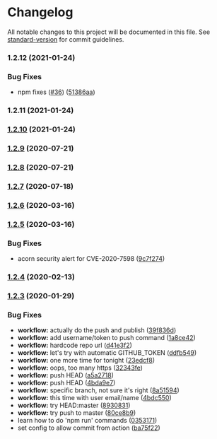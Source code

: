 # Changelog

All notable changes to this project will be documented in this file. See [standard-version](https://github.com/conventional-changelog/standard-version) for commit guidelines.

### 1.2.12 (2021-01-24)


### Bug Fixes

* npm fixes ([#36](https://github.com/olore/jaycue/issues/36)) ([51386aa](https://github.com/olore/jaycue/commit/51386aa58ff12cf18eb74febea775707ff2fb6e3))

### 1.2.11 (2021-01-24)

### [1.2.10](https://github.com/olore/jaycue/compare/v1.2.9...v1.2.10) (2021-01-24)

### [1.2.9](https://github.com/olore/jaycue/compare/v1.2.8...v1.2.9) (2020-07-21)

### [1.2.8](https://github.com/olore/jaycue/compare/v1.2.7...v1.2.8) (2020-07-21)

### [1.2.7](https://github.com/olore/jaycue/compare/v1.2.6...v1.2.7) (2020-07-18)

### [1.2.6](https://github.com/olore/jaycue/compare/v1.2.5...v1.2.6) (2020-03-16)

### [1.2.5](https://github.com/olore/jaycue/compare/v1.2.4...v1.2.5) (2020-03-16)


### Bug Fixes

* acorn security alert for CVE-2020-7598 ([9c7f274](https://github.com/olore/jaycue/commit/9c7f274ef209397637d899e6ebaa469550f1e646))

### [1.2.4](https://github.com/olore/jaycue/compare/v1.2.3...v1.2.4) (2020-02-13)

### [1.2.3](https://github.com/olore/jaycue/compare/v1.2.0...v1.2.3) (2020-01-29)


### Bug Fixes

* **workflow:** actually do the push and publish ([39f836d](https://github.com/olore/jaycue/commit/39f836de06f0b660b9b730cf332d2e734d6dbe67))
* **workflow:** add username/token to push command ([1a8ce42](https://github.com/olore/jaycue/commit/1a8ce42ac7949907e8298abc1ad77e0913e3664d))
* **workflow:** hardcode repo url ([d41e3f2](https://github.com/olore/jaycue/commit/d41e3f21dbd2e8ef35e63d3c81e759b975b68d67))
* **workflow:** let's try with automatic GITHUB_TOKEN ([ddfb549](https://github.com/olore/jaycue/commit/ddfb549f8293dae11eb884bfd994bd86c1f43bc5))
* **workflow:** one more time for tonight ([23edcf8](https://github.com/olore/jaycue/commit/23edcf854796b3aa9c3bedacb1fa4aad06ffb8e0))
* **workflow:** oops, too many https ([32343fe](https://github.com/olore/jaycue/commit/32343fe2108a44f88df5cc6c3da4260b73401dea))
* **workflow:** push HEAD ([a5a2718](https://github.com/olore/jaycue/commit/a5a2718727bbf640fffa1f9ca7558b2721c0e786))
* **workflow:** push HEAD ([4bda9e7](https://github.com/olore/jaycue/commit/4bda9e751b679fb5e649f8f7f6f4a6992ed1818e))
* **workflow:** specific branch, not sure it's right ([8a51594](https://github.com/olore/jaycue/commit/8a51594163ee40e03bc0504515aaaffd458a132b))
* **workflow:** this time with user email/name ([4bdc550](https://github.com/olore/jaycue/commit/4bdc550e930a239276e9ef85622bb5323cc8083a))
* **workflow:** try HEAD:master ([8930831](https://github.com/olore/jaycue/commit/8930831fdbc88b283505af9fa1b4f568b22a26f6))
* **workflow:** try push to master ([80ce8b9](https://github.com/olore/jaycue/commit/80ce8b98ef8e51e76841f3b857c1764ecce39f09))
* learn how to do 'npm run' commands ([0353171](https://github.com/olore/jaycue/commit/0353171437e0f3f922c7de336105eb102b9580d2))
* set config to allow commit from action ([ba75f22](https://github.com/olore/jaycue/commit/ba75f2239a0bdceb67164149fc0732174c9c2d49))
